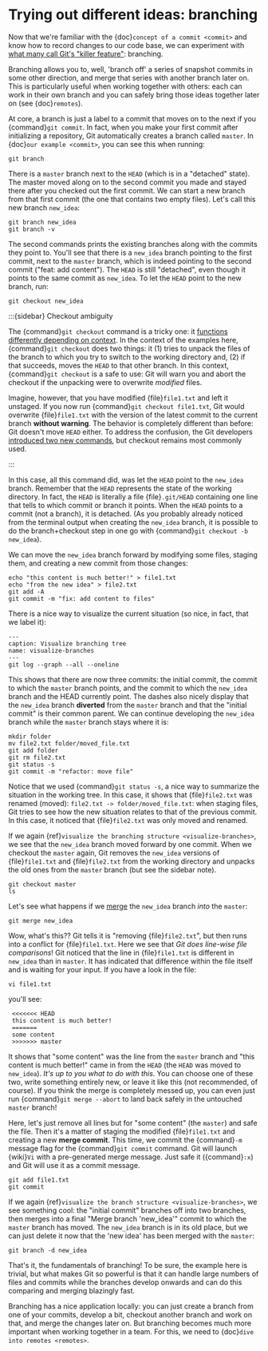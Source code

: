 <!--- cspell:ignore Git's -->

# Trying out different ideas: branching

Now that we're familiar with the {doc}`concept of a commit <commit>` and know
how to record changes to our code base, we can experiment with
[what many call Git's "killer feature"](https://git-scm.com/book/en/v2/Git-Branching-Branches-in-a-Nutshell):
branching.

Branching allows you to, well, 'branch off' a series of snapshot commits in
some other direction, and merge that series with another branch later on. This
is particularly useful when working together with others: each can work in
their own branch and you can safely bring those ideas together later on (see
{doc}`remotes`).

At core, a branch is just a label to a commit that moves on to the next if you
{command}`git commit`. In fact, when you make your first commit after
initializing a repository, Git automatically creates a branch called `master`.
In {doc}`our example <commit>`, you can see this when running:

```shell
git branch

```

There is a `master` branch next to the `HEAD` (which is in a "detached" state).
The master moved along on to the second commit you made and stayed there after
you checked out the first commit. We can start a new branch from that first
commit (the one that contains two empty files). Let's call this new branch
`new_idea`:

```shell
git branch new_idea
git branch -v

```

The second commands prints the existing branches along with the commits they
point to. You'll see that there is a `new_idea` branch pointing to the first
commit, next to the `master` branch, which is indeed pointing to the second
commit ("feat: add content"). The `HEAD` is still "detached", even though it
points to the same commit as `new_idea`. To let the `HEAD` point to the new
branch, run:

```shell
git checkout new_idea

```

:::{sidebar} Checkout ambiguity

The {command}`git checkout` command is a tricky one: it
[functions differently depending on context](https://git-scm.com/book/en/v2/Git-Tools-Reset-Demystified).
In the context of the examples here, {command}`git checkout` does two things:
it (1) tries to unpack the files of the branch to which you try to switch to
the working directory and, (2) if that succeeds, moves the `HEAD` to that other
branch. In this context, {command}`git checkout` is a safe to use: Git will
warn you and abort the checkout if the unpacking were to overwrite _modified_
files.

Imagine, however, that you have modified {file}`file1.txt` and left it
unstaged. If you now run {command}`git checkout file1.txt`, Git would overwrite
{file}`file1.txt` with the version of the latest commit to the current branch
**without warning**. The behavior is completely different than before: Git
doesn't move `HEAD` either. To address the confusion, the Git developers
[introduced two new commands](https://www.infoq.com/news/2019/08/git-2-23-switch-restore/),
but checkout remains most commonly used.

:::

In this case, all this command did, was let the `HEAD` point to the `new_idea`
branch. Remember that the `HEAD` represents the state of the working directory.
In fact, the `HEAD` is literally a file {file}`.git/HEAD` containing one line
that tells to which commit or branch it points. When the `HEAD` points to a
commit (not a branch), it is detached. (As you probably already noticed from
the terminal output when creating the `new_idea` branch, it is possible to do
the branch+checkout step in one go with {command}`git checkout -b new_idea`).

We can move the `new_idea` branch forward by modifying some files, staging
them, and creating a new commit from those changes:

```shell
echo "this content is much better!" > file1.txt
echo "from the new idea" > file2.txt
git add -A
git commit -m "fix: add content to files"
```

There is a nice way to visualize the current situation (so nice, in fact, that
we label it):

```{code-block} shell
---
caption: Visualize branching tree
name: visualize-branches
---
git log --graph --all --oneline
```

This shows that there are now three commits: the initial commit, the commit to
which the `master` branch points, and the commit to which the `new_idea` branch
and the HEAD currently point. The dashes also nicely display that the
`new_idea` branch **diverted** from the `master` branch and that the "initial
commit" is their common parent. We can continue developing the `new_idea`
branch while the `master` branch stays where it is:

```shell
mkdir folder
mv file2.txt folder/moved_file.txt
git add folder
git rm file2.txt
git status -s
git commit -m "refactor: move file"
```

Notice that we used {command}`git status -s`, a nice way to summarize the
situation in the working tree. In this case, it shows that {file}`file2.txt`
was renamed (moved): `file2.txt -> folder/moved_file.txt`: when staging files,
Git tries to see how the new situation relates to that of the previous commit.
In this case, it noticed that {file}`file2.txt` was only moved and renamed.

If we again {ref}`visualize the branching structure <visualize-branches>`, we
see that the `new_idea` branch moved forward by one commit. When we checkout
the `master` again, Git removes the `new_idea` versions of {file}`file1.txt`
and {file}`file2.txt` from the working directory and unpacks the old ones from
the `master` branch (but see the sidebar note).

```shell
git checkout master
ls
```

Let's see what happens if we
[merge](https://git-scm.com/book/en/v2/Git-Branching-Basic-Branching-and-Merging)
the `new_idea` branch _into_ the `master`:

```shell
git merge new_idea
```

Wow, what's this?? Git tells it is "removing {file}`file2.txt`", but then runs
into a conflict for {file}`file1.txt`. Here we see that _Git does line-wise
file comparisons_! Git noticed that the line in {file}`file1.txt` is different
in `new_idea` than in `master`. It has indicated that difference within the
file itself and is waiting for your input. If you have a look in the file:

```shell
vi file1.txt
```

you'll see:

```text
 <<<<<<< HEAD
 this content is much better!
 =======
 some content
 >>>>>>> master
```

It shows that "some content" was the line from the `master` branch and "this
content is much better!" came in from the `HEAD` (the `HEAD` was moved to
`new_idea`). _It's up to you what to do with this._ You can choose one of these
two, write something entirely new, or leave it like this (not recommended, of
course). If you think the merge is completely messed up, you can even just run
{command}`git merge --abort` to land back safely in the untouched `master`
branch!

Here, let's just remove all lines but for "some content" (the `master`) and
safe the file. Then it's a matter of staging the modified {file}`file1.txt` and
creating a new **merge commit**. This time, we commit the {command}`-m` message
flag for the {command}`git commit` command. Git will launch {wiki}`Vi` with a
pre-generated merge message. Just safe it ({command}`:x`) and Git will use it
as a commit message.

```shell
git add file1.txt
git commit
```

If we again {ref}`visualize the branch structure <visualize-branches>`, we see
something cool: the "initial commit" branches off into two branches, then
merges into a final "Merge branch 'new_idea'" commit to which the `master`
branch has moved. The `new_idea` branch is in its old place, but we can just
delete it now that the 'new idea' has been merged with the `master`:

```shell
git branch -d new_idea
```

That's it, the fundamentals of branching! To be sure, the example here is
trivial, but what makes Git so powerful is that it can handle large numbers of
files and commits while the branches develop onwards and can do this comparing
and merging blazingly fast.

Branching has a nice application locally: you can just create a branch from one
of your commits, develop a bit, checkout another branch and work on that, and
merge the changes later on. But branching becomes much more important when
working together in a team. For this, we need to
{doc}`dive into remotes <remotes>`.
